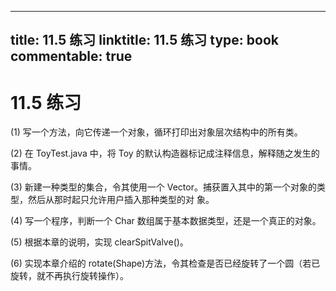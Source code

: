 
---
title: 11.5 练习
linktitle: 11.5 练习
type: book
commentable: true
---

# 11.5 练习

(1) 写一个方法，向它传递一个对象，循环打印出对象层次结构中的所有类。

(2) 在 ToyTest.java 中，将 Toy 的默认构造器标记成注释信息，解释随之发生的事情。

(3) 新建一种类型的集合，令其使用一个 Vector。捕获置入其中的第一个对象的类型，然后从那时起只允许用户插入那种类型的对
象。

(4) 写一个程序，判断一个 Char 数组属于基本数据类型，还是一个真正的对象。

(5) 根据本章的说明，实现 clearSpitValve()。

(6) 实现本章介绍的 rotate(Shape)方法，令其检查是否已经旋转了一个圆（若已旋转，就不再执行旋转操作）。

    